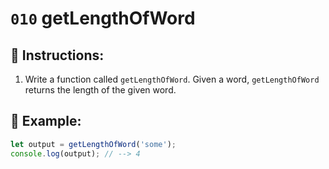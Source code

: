 # `010` getLengthOfWord

## 📝 Instructions:

1. Write a function called `getLengthOfWord`. Given a word, `getLengthOfWord` returns the length of the given word.

## 📎 Example:

```Javascript
let output = getLengthOfWord('some');
console.log(output); // --> 4
```
